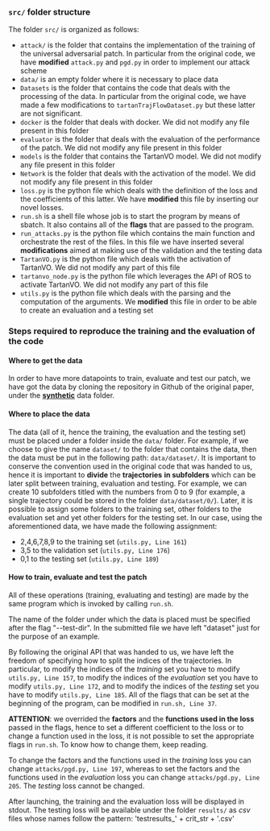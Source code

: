 ### `src/` folder structure
The folder ```src/``` is organized as follows:
- ```attack/``` is the folder that contains the implementation of the training of the universal adversarial patch. In particular from the original code, we have **modified** `attack.py` and `pgd.py` in order to implement our attack scheme
- `data/` is an empty folder where it is necessary to place data
- `Datasets` is the folder that contains the code that deals with the processing of the data. In particular from the original code, we have made a few modifications to `tartanTrajFlowDataset.py` but these latter are not significant.
- `docker` is the folder that deals with docker. We did not modify any file present in this folder
- `evaluator` is the folder that deals with the evaluation of the performance of the patch. We did not modify any file present in this folder
- `models` is the folder that contains the TartanVO model. We did not modify any file present in this folder
- `Network` is the folder that deals with the activation of the model. We did not modify any file present in this folder
- `loss.py` is the python file which deals with the definition of the loss and the coefficients of this latter. We have **modified** this file by inserting our novel losses.
- `run.sh` is a shell file whose job is to start the program by means of sbatch. It also contains all of the **flags** that are passed to the program.
- `run_attacks.py` is the python file which contains the main function and orchestrate the rest of the files. In this file we have inserted several **modifications** aimed at making use of the validation and the testing data
- `TartanVO.py` is the python file which deals with the activation of TartanVO. We did not modify any part of this file
- `tartanvo_node.py` is the python file which leverages the API of ROS to activate TartanVO. We did not modify any part of this file
- `utils.py` is the python file which deals with the parsing and the computation of the arguments. We **modified** this file in order to be able to create an evaluation and a testing set

### Steps required to reproduce the training and the evaluation of the code
#### Where to get the data
In order to have more datapoints to train, evaluate and test our patch, we have got the data by cloning the repository in Github of the original paper, under the [**synthetic**](https://github.com/patchadversarialattacks/patchadversarialattacks/tree/main/data/3sec_on_ring_r50m) data folder.
#### Where to place the data
The data (all of it, hence the training, the evaluation and the testing set) must be placed under a folder inside the `data/` folder. For example, if we choose to give the name `dataset/` to the folder that contains the data, then the data must be put in the following path: `data/dataset/`.
It is important to conserve the convention used in the original code that was handed to us, hence it is important to **divide** the **trajectories** **in subfolders** which can be later split between training, evaluation and testing. For example, we can create 10 subfolders titled with the numbers from 0 to 9 (for example, a single trajectory could be stored in the folder `data/dataset/0/`). Later, it is possible to assign some folders to the training set, other folders to the evaluation set and yet other folders for the testing set. 
In our case, using the aforementioned data, we have made the following assignment:
- 2,4,6,7,8,9 to the training set (`utils.py, Line 161`)
- 3,5 to the validation set (`utils.py, Line 176`)
- 0,1 to the testing set (`utils.py, Line 189`)
#### How to train, evaluate and test the patch
All of these operations (training, evaluating and testing) are made by the same program which is invoked by calling `run.sh`. 

The name of the folder under which the data is placed must be specified after the flag "--test-dir". In the submitted file we have left "dataset" just for the purpose of an example.

By following the original API that was handed to us, we have left the freedom of specifying how to split the indices of the trajectories. In particular, to modify the indices of the *training* set you have to modify `utils.py, Line 157`, to modify the indices of the *evaluation* set you have to modify `utils.py, Line 172`, and to modify the indices of the *testing* set you have to modify `utils.py, Line 185`.
All of the flags that can be set at the beginning of the program, can be modified in `run.sh, Line 37`. 

**ATTENTION**: we overrided the **factors** and the **functions** **used in the loss** passed in the flags, hence to set a different coefficient to the loss or to change a function used in the loss, it is not possible to set the appropriate flags in `run.sh`. To know how to change them, keep reading.

To change the factors and the functions used in the *training* loss you can change `attacks/pgd.py, Line 197`, whereas to set the factors and the functions used in the *evaluation* loss you can change `attacks/pgd.py, Line 205`. The *testing* loss cannot be changed.

After launching, the training and the evaluation loss will be displayed in stdout. 
The testing loss will be available under the folder `results/` as *csv* files whose names follow the pattern: 'testresults_' + crit_str + '.csv'




